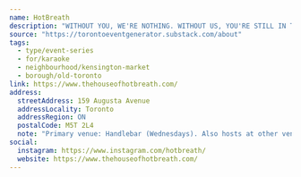 ```yaml
---
name: HotBreath
description: "WITHOUT YOU, WE'RE NOTHING. WITHOUT US, YOU'RE STILL IN THE SHOWER. WE KNOW THAT SOMETIMES YOU'VE JUST GOT TO LET IT OUT. THAT'S WHY WE'RE HERE. HOT BREATH KARAOKE HAS BEEN BATTLING AGAINST PERFECT PITCH AND ACCEPTABLE BEHAVIOUR SINCE 2004. IF YOU HAVE A VOICE, WE HAVE A MIC."
source: "https://torontoeventgenerator.substack.com/about"
tags:
  - type/event-series
  - for/karaoke
  - neighbourhood/kensington-market
  - borough/old-toronto
link: https://www.thehouseofhotbreath.com/
address:
  streetAddress: 159 Augusta Avenue
  addressLocality: Toronto
  addressRegion: ON
  postalCode: M5T 2L4
  note: "Primary venue: Handlebar (Wednesdays). Also hosts at other venues."
social:
  instagram: https://www.instagram.com/hotbreath/
  website: https://www.thehouseofhotbreath.com/
---
```

